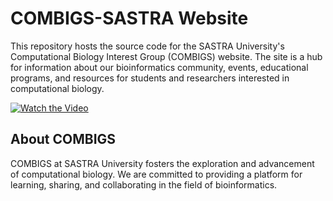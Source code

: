 # COMBIGS-SASTRA Website

This repository hosts the source code for the SASTRA University's Computational Biology Interest Group (COMBIGS) website. The site is a hub for information about our bioinformatics community, events, educational programs, and resources for students and researchers interested in computational biology.

[![Watch the Video](https://img.youtube.com/vi/X-Hw_9dbVuY/0.jpg)](https://youtu.be/X-Hw_9dbVuY "COMBIGS-SASTRA - Click to Watch!")

## About COMBIGS

COMBIGS at SASTRA University fosters the exploration and advancement of computational biology. We are committed to providing a platform for learning, sharing, and collaborating in the field of bioinformatics.
